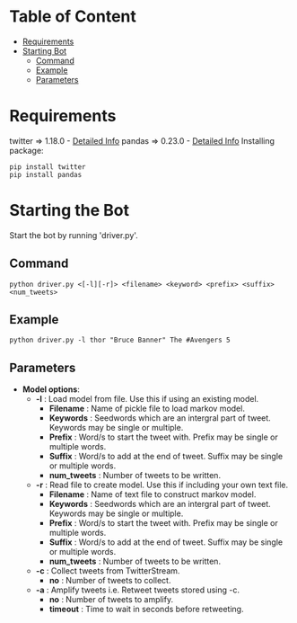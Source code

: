 # Table of Content

* [Requirements](#Requirements)
* [Starting Bot](#Starting-the-Bot)
  * [Command](#Command)
  * [Example](#Example)
  * [Parameters](#Parameters)
# Requirements
twitter => 1.18.0 - [Detailed Info](https://pypi.org/project/twitter/)
pandas => 0.23.0 - [Detailed Info](https://pypi.org/project/pandas/)
Installing package: 
```
pip install twitter
pip install pandas
```
# Starting the Bot

Start the bot by running 'driver.py'. 
## Command
```
python driver.py <[-l][-r]> <filename> <keyword> <prefix> <suffix> <num_tweets>
```
## Example
```
python driver.py -l thor "Bruce Banner" The #Avengers 5
```
## Parameters

* **Model options**:
  * **-l** : Load model from file. Use this if using an existing model. 
    * **Filename** : Name of pickle file to load markov model.  
    * **Keywords** : Seedwords which are an intergral part of tweet. Keywords may be single or multiple. 
    * **Prefix**   : Word/s to start the tweet with. Prefix may be single or multiple words. 
    * **Suffix**   : Word/s to add at the end of tweet. Suffix may be single or multiple words.
    * **num_tweets**   : Number of tweets to be written.
  * **-r** : Read file to create model. Use this if including your own text file.
    * **Filename** : Name of text file to construct markov model.  
    * **Keywords** : Seedwords which are an intergral part of tweet. Keywords may be single or multiple. 
    * **Prefix**   : Word/s to start the tweet with. Prefix may be single or multiple words. 
    * **Suffix**   : Word/s to add at the end of tweet. Suffix may be single or multiple words.
    * **num_tweets**   : Number of tweets to be written.
  * **-c** : Collect tweets from TwitterStream.
    * **no** : Number of tweets to collect.
  * **-a** : Amplify tweets i.e. Retweet tweets stored using -c.   
    * **no** : Number of tweets to amplify.
    * **timeout** : Time to wait in seconds before retweeting. 
